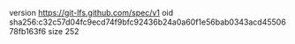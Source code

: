 version https://git-lfs.github.com/spec/v1
oid sha256:c32c57d04fc9ecd74f9bfc92436b24a0a60f1e56bab0343acd4550678fb163f6
size 252
